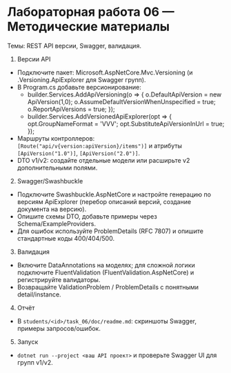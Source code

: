 # Лабораторная работа 06 — Методические материалы

Темы: REST API версии, Swagger, валидация.

1. Версии API
- Подключите пакет: Microsoft.AspNetCore.Mvc.Versioning (и .Versioning.ApiExplorer для Swagger групп).
- В Program.cs добавьте версионирование:
	- builder.Services.AddApiVersioning(o => { o.DefaultApiVersion = new ApiVersion(1,0); o.AssumeDefaultVersionWhenUnspecified = true; o.ReportApiVersions = true; });
	- builder.Services.AddVersionedApiExplorer(opt => { opt.GroupNameFormat = 'VVV'; opt.SubstituteApiVersionInUrl = true; });
- Маршруты контроллеров: `[Route("api/v{version:apiVersion}/items")]` и атрибуты `[ApiVersion("1.0")]`, `[ApiVersion("2.0")]`.
- DTO v1/v2: создайте отдельные модели или расширьте v2 дополнительными полями.

2. Swagger/Swashbuckle
- Подключите Swashbuckle.AspNetCore и настройте генерацию по версиям ApiExplorer (перебор описаний версий, создание документа на версию).
- Опишите схемы DTO, добавьте примеры через Schema/ExampleProviders.
- Для ошибок используйте ProblemDetails (RFC 7807) и опишите стандартные коды 400/404/500.

3. Валидация
- Включите DataAnnotations на моделях; для сложной логики подключите FluentValidation (FluentValidation.AspNetCore) и регистрируйте валидаторы.
- Возвращайте ValidationProblem / ProblemDetails с понятными detail/instance.

4. Отчёт
- В `students/<id>/task_06/doc/readme.md`: скриншоты Swagger, примеры запросов/ошибок.

5. Запуск
- `dotnet run --project <ваш API проект>` и проверьте Swagger UI для групп v1/v2.
